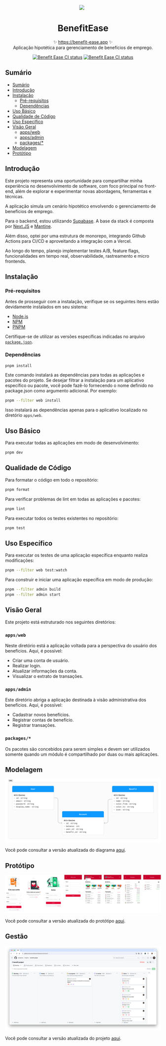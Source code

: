<p align="center">
  <img src="images/demo.gif" width="100" style="margin-right: 8px;"/>
  <h1 align="center">BenefitEase</h1>
  <p align="center">
    ✨ <a href="https://benefit-ease-web.vercel.app">https://benefit-ease.app</a> ✨
    <br/>
    Aplicação hipotética para gerenciamento de benefícios de emprego.
  </p>
</p>
<p align="center">
<a href="https://github.com/alanpinhel/benefit-ease/actions/workflows/build.yml?query=branch%3Amain"><img src="https://github.com/alanpinhel/benefit-ease/actions/workflows/build.yml/badge.svg?event=push&branch=main" alt="Benefit Ease CI status" /></a>
<a href="https://github.com/alanpinhel/benefit-ease/actions/workflows/test.yml?query=branch%3Amain"><img src="https://github.com/alanpinhel/benefit-ease/actions/workflows/test.yml/badge.svg?event=push&branch=main" alt="Benefit Ease CI status" /></a>

## Sumário

- [Sumário](#sumário)
- [Introdução](#introdução)
- [Instalação](#instalação)
  - [Pré-requisitos](#pré-requisitos)
  - [Dependências](#dependências)
- [Uso Básico](#uso-básico)
- [Qualidade de Código](#qualidade-de-código)
- [Uso Específico](#uso-específico)
- [Visão Geral](#visão-geral)
  - [apps/web](#appsweb)
  - [apps/admin](#appsadmin)
  - [packages/\*](#packages)
- [Modelagem](#modelagem)
- [Protótipo](#protótipo)

## Introdução

Este projeto representa uma oportunidade para compartilhar minha experiência no desenvolvimento de software, com foco principal no front-end, além de explorar e experimentar novas abordagens, ferramentas e técnicas.

A aplicação simula um cenário hipotético envolvendo o gerenciamento de benefícios de emprego.

Para o backend, estou utilizando [Supabase](https://supabase.com/). A base da stack é composta por [Next.JS](https://nextjs.org/) e [Mantine](https://mantine.dev/).

Além disso, optei por uma estrutura de monorepo, integrando Github Actions para CI/CD e aproveitando a integração com a Vercel.

Ao longo do tempo, planejo implementar testes A/B, feature flags, funcionalidades em tempo real, observabilidade, rastreamento e micro frontends.

## Instalação

### Pré-requisitos

Antes de prosseguir com a instalação, verifique se os seguintes itens estão devidamente instalados em seu sistema:

- [Node.js](https://nodejs.org/)
- [NPM](https://www.npmjs.com/)
- [PNPM](https://pnpm.io/)

Certifique-se de utilizar as versões específicas indicadas no arquivo [`package.json`](package.json#L4-L6).

### Dependências

```sh
pnpm install
```

Este comando instalará as dependências para todas as aplicações e pacotes do projeto. Se desejar filtrar a instalação para um aplicativo específico ou pacote, você pode fazê-lo fornecendo o nome definido no package.json como argumento adicional. Por exemplo:

```sh
pnpm --filter web install
```

Isso instalará as dependências apenas para o aplicativo localizado no diretório `apps/web`.

## Uso Básico

Para executar todas as aplicações em modo de desenvolvimento:

```sh
pnpm dev
```

## Qualidade de Código

Para formatar o código em todo o repositório:

```sh
pnpm format
```

Para verificar problemas de lint em todas as aplicações e pacotes:

```sh
pnpm lint
```

Para executar todos os testes existentes no repositório:

```sh
pnpm test
```

## Uso Específico

Para executar os testes de uma aplicação específica enquanto realiza modificações:

```sh
pnpm --filter web test:watch
```

Para construir e iniciar uma aplicação específica em modo de produção:

```sh
pnpm --filter admin build
pnpm --filter admin start
```

## Visão Geral

Este projeto está estruturado nos seguintes diretórios:

### `apps/web`

Neste diretório está a aplicação voltada para a perspectiva do usuário dos benefícios. Aqui, é possível:

- Criar uma conta de usuário.
- Realizar login.
- Atualizar informações da conta.
- Visualizar o extrato de transações.

### `apps/admin`

Este diretório abriga a aplicação destinada à visão administrativa dos benefícios. Aqui, é possível:

- Cadastrar novos benefícios.
- Registrar contas de benefício.
- Registrar transações.

### `packages/*`

Os pacotes são concebidos para serem simples e devem ser utilizados somente quando um módulo é compartilhado por duas ou mais aplicações.

## Modelagem

![UML](images/uml.png)

Você pode consultar a versão atualizada do diagrama [aqui](https://www.figma.com/file/hqGPsRjxpCAvTNLdSfaGFt/UML?type=whiteboard&node-id=1053-156&t=miBJPy8y5hVFykfh-11).

## Protótipo

![Protótipo](images/prototype.png)

Você pode consultar a versão atualizada do protótipo [aqui](https://www.figma.com/file/duXHOBWw2uaRA2Va27TpDz/WebApp?type=design&node-id=3301-343&mode=design).

## Gestão

![kanban.png](images/kanban.png)

Você pode consultar a versão atualizada do projeto [aqui](https://github.com/users/alanpinhel/projects/2).
